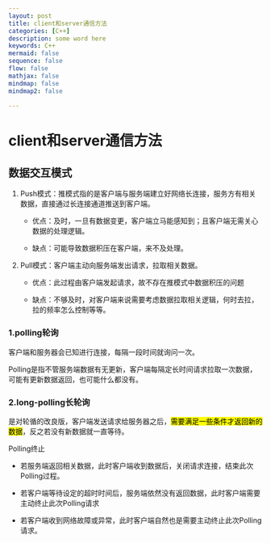 ```yaml
---
layout: post
title: client和server通信方法
categories: [C++]
description: some word here
keywords: C++
mermaid: false
sequence: false
flow: false
mathjax: false
mindmap: false
mindmap2: false

---
```


# client和server通信方法

## 数据交互模式

1. Push模式：推模式指的是客户端与服务端建立好网络长连接，服务方有相关数据，直接通过长连接通道推送到客户端。
   
   - 优点：及时，一旦有数据变更，客户端立马能感知到；且客户端无需关心数据的处理逻辑。
   
   - 缺点：可能导致数据积压在客户端，来不及处理。

2. Pull模式：客户端主动向服务端发出请求，拉取相关数据。
   
   - 优点：此过程由客户端发起请求，故不存在推模式中数据积压的问题
   
   - 缺点：不够及时，对客户端来说需要考虑数据拉取相关逻辑，何时去拉，拉的频率怎么控制等等。

### 1.polling轮询

客户端和服务器会已知进行连接，每隔一段时间就询问一次。

Polling是指不管服务端数据有无更新，客户端每隔定长时间请求拉取一次数据，可能有更新数据返回，也可能什么都没有。

### 2.long-polling长轮询

是对轮循的改良版，客户端发送请求给服务器之后，<mark>需要满足一些条件才返回新的数据</mark>，反之若没有新数据就一直等待。

Polling终止

- 若服务端返回相关数据，此时客户端收到数据后，关闭请求连接，结束此次Polling过程。

- 若客户端等待设定的超时时间后，服务端依然没有返回数据，此时客户端需要主动终止此次Polling请求

- 若客户端收到网络故障或异常，此时客户端自然也是需要主动终止此次Polling请求。
